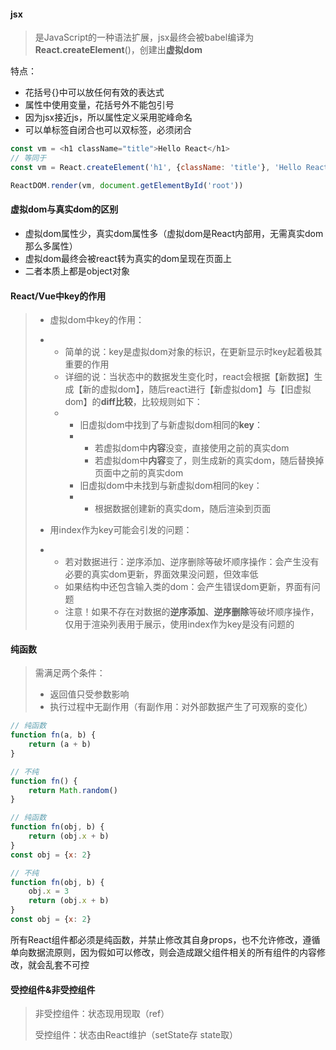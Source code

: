 #### jsx

> 是JavaScript的一种语法扩展，jsx最终会被babel编译为**React.createElement**\(\)，创建出**虚拟dom**

特点：

* 花括号{}中可以放任何有效的表达式
* 属性中使用变量，花括号外不能包引号
* 因为jsx接近js，所以属性定义采用驼峰命名
* 可以单标签自闭合也可以双标签，必须闭合

```js
const vm = <h1 className="title">Hello React</h1>
// 等同于
const vm = React.createElement('h1', {className: 'title'}, 'Hello React')

ReactDOM.render(vm, document.getElementById('root'))
```

#### 虚拟dom与真实dom的区别

* 虚拟dom属性少，真实dom属性多（虚拟dom是React内部用，无需真实dom那么多属性）
* 虚拟dom最终会被react转为真实的dom呈现在页面上
* 二者本质上都是object对象

#### React/Vue中key的作用

> * 虚拟dom中key的作用：
>
> * * 简单的说：key是虚拟dom对象的标识，在更新显示时key起着极其重要的作用
>   * 详细的说：当状态中的数据发生变化时，react会根据【新数据】生成【新的虚拟dom】，随后react进行【新虚拟dom】与【旧虚拟dom】的**diff比较**，比较规则如下：
>   * * 旧虚拟dom中找到了与新虚拟dom相同的**key**：
>     * * 若虚拟dom中**内容**没变，直接使用之前的真实dom
>       * 若虚拟dom中**内容**变了，则生成新的真实dom，随后替换掉页面中之前的真实dom
>     * 旧虚拟dom中未找到与新虚拟dom相同的key：
>     * * 根据数据创建新的真实dom，随后渲染到页面
> * 用index作为key可能会引发的问题：
>
> * * 若对数据进行：逆序添加、逆序删除等破坏顺序操作：会产生没有必要的真实dom更新，界面效果没问题，但效率低
>   * 如果结构中还包含输入类的dom：会产生错误dom更新，界面有问题
>   * 注意！如果不存在对数据的**逆序添加**、**逆序删除**等破坏顺序操作，仅用于渲染列表用于展示，使用index作为key是没有问题的

#### 纯函数

> 需满足两个条件：
>
> * 返回值只受参数影响
> * 执行过程中无副作用（有副作用：对外部数据产生了可观察的变化）

```js
// 纯函数
function fn(a, b) {
    return (a + b)
}

// 不纯
function fn() {
    return Math.random()
}
```

```js
// 纯函数
function fn(obj, b) {
    return (obj.x + b)
}
const obj = {x: 2}

// 不纯
function fn(obj, b) {
    obj.x = 3
    return (obj.x + b)
}
const obj = {x: 2}
```

所有React组件都必须是纯函数，并禁止修改其自身props，也不允许修改，遵循单向数据流原则，因为假如可以修改，则会造成跟父组件相关的所有组件的内容修改，就会乱套不可控

#### 受控组件&非受控组件

> 非受控组件：状态现用现取（ref）
>
> 受控组件：状态由React维护（setState存 state取）



